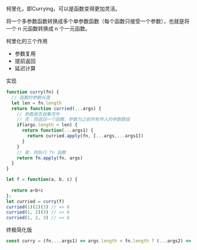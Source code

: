 
柯里化，即Currying，可以是函数变得更加灵活。

将一个多参数函数转换成多个单参数函数（每个函数只接受一个参数），也就是将一个 n 元函数转换成 n 个一元函数。


柯里化的三个作用
* 参数复用 
* 提前返回 
* 延迟计算



实现
```js
function curry(fn) {
  // 函数的参数长度
  let len = fn.length
  return function curried(...args) {
    // 参数是否收集完毕
    // 否：则返回一个函数，参数为之前所有传入的参数数组
    if(args.length < len) {
      return function(...args1) {
        return curried.apply(fn, [...args,...args1])
      }
    }
    // 是，则执行 fn 函数
    return fn.apply(fn, args)
  }
}

let f = function(a, b, c) {
 
  return a+b+c
};
let curried = curry(f)
curried(1)(2)(3) // => 6
curried(1, 2)(3) // => 6
curried(1, 2, 3) // => 6
```

终极简化版
```js
const curry = (fn,...args1) => args.length < fn.length ? (...args2) => curry(fn,...args1,...args2) : fn(...args1)
```

